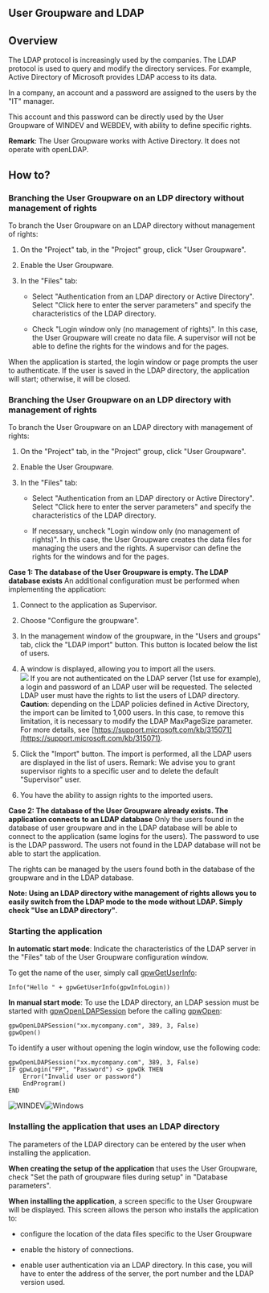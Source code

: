 


## User Groupware and LDAP
			



<a name="NOTE1"></a>
<a name="NOTE1_1"></a>


## Overview
<a name="overview_ELTTEXTE000196"></a>
The LDAP protocol is increasingly used by the companies. The LDAP protocol is used to query and modify the directory services. For example, Active Directory of Microsoft provides LDAP access to its data.

In a company, an account and a password are assigned to the users by the "IT" manager.

This account and this password can be directly used by the User Groupware of WINDEV and WEBDEV, with ability to define specific rights.

**Remark**: The User Groupware works with Active Directory. It does not operate with openLDAP.

<a name="NOTE2"></a>
<a name="NOTE2_1"></a>


## How to?
<a name="how_ELTTEXTE000220"></a>


### Branching the User Groupware on an LDP directory without management of rights
<a name="branching_the_user_groupware_ldp_directory_without_management_rights_ELTPARAGRAPHE000024"></a>

To branch the User Groupware on an LDAP directory without management of rights:

1. On the "Project" tab, in the "Project" group, click "User Groupware". 

2. Enable the User Groupware. 

3. In the "Files" tab: 

	- Select "Authentication from an LDAP directory or Active Directory". Select "Click here to enter the server parameters" and specify the characteristics of the LDAP directory. 

	- Check "Login window only (no management of rights)". In this case, the User Groupware will create no data file. A supervisor will not be able to define the rights for the windows and for the pages.







When the application is started, the login window or page prompts the user to authenticate. If the user is saved in the LDAP directory, the application will start; otherwise, it will be closed.
<a name="NOTE2_2"></a>


### Branching the User Groupware on an LDP directory with management of rights
<a name="branching_the_user_groupware_ldp_directory_with_management_rights_ELTPARAGRAPHE000052"></a>

To branch the User Groupware on an LDAP directory with management of rights:

1. On the "Project" tab, in the "Project" group, click "User Groupware". 

2. Enable the User Groupware. 

3. In the "Files" tab:

	- Select "Authentication from an LDAP directory or Active Directory". Select "Click here to enter the server parameters" and specify the characteristics of the LDAP directory. 

	- If necessary, uncheck "Login window only (no management of rights)". In this case, the User Groupware creates the data files for managing the users and the rights. A supervisor can define the rights for the windows and for the pages.







**Case 1: The database of the User Groupware is empty. The LDAP database exists**
An additional configuration must be performed when implementing the application:

1. Connect to the application as Supervisor.

2. Choose "Configure the groupware".

3. In the management window of the groupware, in the "Users and groups" tab, click the "LDAP import" button. This button is located below the list of users. 

4. A window is displayed, allowing you to import all the users.<br>![](https://doc.pcsoft.fr/en-US/images/image.awp?langid=3&name=gpu_ldap.gif)
If you are not authenticated on the LDAP server (1st use for example), a login and password of an LDAP user will be requested. The selected LDAP user must have the rights to list the users of LDAP directory.
	**Caution**: depending on the LDAP policies defined in Active Directory, the import can be limited to 1,000 users. In this case, to remove this limitation, it is necessary to modify the LDAP MaxPageSize parameter. For more details, see [https://support.microsoft.com/kb/315071](https://support.microsoft.com/kb/315071). 

5. Click the "Import" button. The import is performed, all the LDAP users are displayed in the list of users.
	Remark: We advise you to grant supervisor rights to a specific user and to delete the default "Supervisor" user.

6. You have the ability to assign rights to the imported users.




**Case 2: The database of the User Groupware already exists. The application connects to an LDAP database**
Only the users found in the database of user groupware and in the LDAP database will be able to connect to the application (same logins for the users). The password to use is the LDAP password. The users not found in the LDAP database will not be able to start the application.

The rights can be managed by the users found both in the database of the groupware and in the LDAP database.

**Note: Using an LDAP directory withe management of rights allows you to easily switch from the LDAP mode to the mode without LDAP. Simply check "Use an LDAP directory"**.
<a name="NOTE2_3"></a>


### Starting the application
<a name="starting_the_application_ELTPARAGRAPHE000106"></a>

**In automatic start mode**: 
Indicate the characteristics of the LDAP server in the "Files" tab of the User Groupware configuration window.

To get the name of the user, simply call [gpwGetUserInfo](../WDLang6/3041004.md):


```wl
Info("Hello " + gpwGetUserInfo(gpwInfoLogin))
```


**In manual start mode**: 
To use the LDAP directory, an LDAP session must be started with [gpwOpenLDAPSession](../WDLang6/1000017055.md) before the calling [gpwOpen](../WDLang6/3041002.md):


```wl
gpwOpenLDAPSession("xx.mycompany.com", 389, 3, False)
gpwOpen()
```
To identify a user without opening the login window, use the following code:


```wl
gpwOpenLDAPSession("xx.mycompany.com", 389, 3, False)
IF gpwLogin("FP", "Password") <> gpwOk THEN
	Error("Invalid user or password")
	EndProgram()
END
```

<a name="NOTE2_4"></a>
![WINDEV](https://doc.pcsoft.fr/ext/images/us/WD.png)![Windows](https://doc.pcsoft.fr/ext/images/us/WINDOWS.png) 

### Installing the application that uses an LDAP directory
<a name="installing_the_application_that_uses_ldap_directory_ELTPARAGRAPHE000139"></a>

The parameters of the LDAP directory can be entered by the user when installing the application.

**When creating the setup of the application** that uses the User Groupware, check "Set the path of groupware files during setup" in "Database parameters".

**When installing the application**, a screen specific to the User Groupware will be displayed. This screen allows the person who installs the application to:

- configure the location of the data files specific to the User Groupware

- enable the history of connections.

- enable user authentication via an LDAP directory. In this case, you will have to enter the address of the server, the port number and the LDAP version used.





